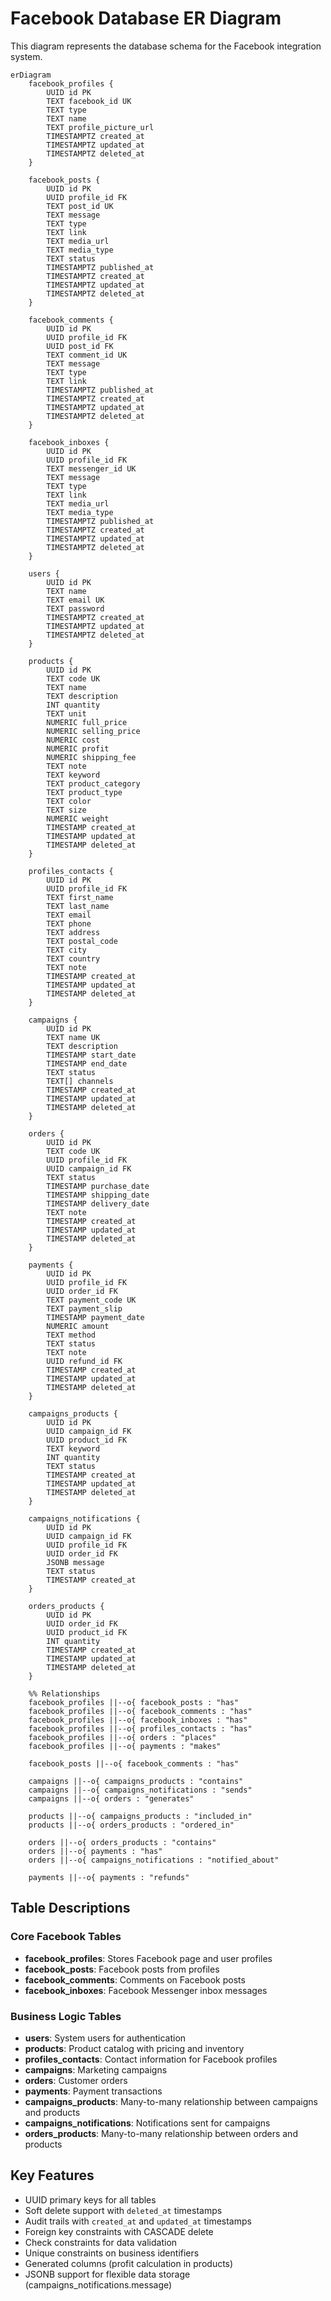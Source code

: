 # Facebook Database ER Diagram

This diagram represents the database schema for the Facebook integration system.

```mermaid
erDiagram
    facebook_profiles {
        UUID id PK
        TEXT facebook_id UK
        TEXT type
        TEXT name
        TEXT profile_picture_url
        TIMESTAMPTZ created_at
        TIMESTAMPTZ updated_at
        TIMESTAMPTZ deleted_at
    }

    facebook_posts {
        UUID id PK
        UUID profile_id FK
        TEXT post_id UK
        TEXT message
        TEXT type
        TEXT link
        TEXT media_url
        TEXT media_type
        TEXT status
        TIMESTAMPTZ published_at
        TIMESTAMPTZ created_at
        TIMESTAMPTZ updated_at
        TIMESTAMPTZ deleted_at
    }

    facebook_comments {
        UUID id PK
        UUID profile_id FK
        UUID post_id FK
        TEXT comment_id UK
        TEXT message
        TEXT type
        TEXT link
        TIMESTAMPTZ published_at
        TIMESTAMPTZ created_at
        TIMESTAMPTZ updated_at
        TIMESTAMPTZ deleted_at
    }

    facebook_inboxes {
        UUID id PK
        UUID profile_id FK
        TEXT messenger_id UK
        TEXT message
        TEXT type
        TEXT link
        TEXT media_url
        TEXT media_type
        TIMESTAMPTZ published_at
        TIMESTAMPTZ created_at
        TIMESTAMPTZ updated_at
        TIMESTAMPTZ deleted_at
    }

    users {
        UUID id PK
        TEXT name
        TEXT email UK
        TEXT password
        TIMESTAMPTZ created_at
        TIMESTAMPTZ updated_at
        TIMESTAMPTZ deleted_at
    }

    products {
        UUID id PK
        TEXT code UK
        TEXT name
        TEXT description
        INT quantity
        TEXT unit
        NUMERIC full_price
        NUMERIC selling_price
        NUMERIC cost
        NUMERIC profit
        NUMERIC shipping_fee
        TEXT note
        TEXT keyword
        TEXT product_category
        TEXT product_type
        TEXT color
        TEXT size
        NUMERIC weight
        TIMESTAMP created_at
        TIMESTAMP updated_at
        TIMESTAMP deleted_at
    }

    profiles_contacts {
        UUID id PK
        UUID profile_id FK
        TEXT first_name
        TEXT last_name
        TEXT email
        TEXT phone
        TEXT address
        TEXT postal_code
        TEXT city
        TEXT country
        TEXT note
        TIMESTAMP created_at
        TIMESTAMP updated_at
        TIMESTAMP deleted_at
    }

    campaigns {
        UUID id PK
        TEXT name UK
        TEXT description
        TIMESTAMP start_date
        TIMESTAMP end_date
        TEXT status
        TEXT[] channels
        TIMESTAMP created_at
        TIMESTAMP updated_at
        TIMESTAMP deleted_at
    }

    orders {
        UUID id PK
        TEXT code UK
        UUID profile_id FK
        UUID campaign_id FK
        TEXT status
        TIMESTAMP purchase_date
        TIMESTAMP shipping_date
        TIMESTAMP delivery_date
        TEXT note
        TIMESTAMP created_at
        TIMESTAMP updated_at
        TIMESTAMP deleted_at
    }

    payments {
        UUID id PK
        UUID profile_id FK
        UUID order_id FK
        TEXT payment_code UK
        TEXT payment_slip
        TIMESTAMP payment_date
        NUMERIC amount
        TEXT method
        TEXT status
        TEXT note
        UUID refund_id FK
        TIMESTAMP created_at
        TIMESTAMP updated_at
        TIMESTAMP deleted_at
    }

    campaigns_products {
        UUID id PK
        UUID campaign_id FK
        UUID product_id FK
        TEXT keyword
        INT quantity
        TEXT status
        TIMESTAMP created_at
        TIMESTAMP updated_at
        TIMESTAMP deleted_at
    }

    campaigns_notifications {
        UUID id PK
        UUID campaign_id FK
        UUID profile_id FK
        UUID order_id FK
        JSONB message
        TEXT status
        TIMESTAMP created_at
    }

    orders_products {
        UUID id PK
        UUID order_id FK
        UUID product_id FK
        INT quantity
        TIMESTAMP created_at
        TIMESTAMP updated_at
        TIMESTAMP deleted_at
    }

    %% Relationships
    facebook_profiles ||--o{ facebook_posts : "has"
    facebook_profiles ||--o{ facebook_comments : "has"
    facebook_profiles ||--o{ facebook_inboxes : "has"
    facebook_profiles ||--o{ profiles_contacts : "has"
    facebook_profiles ||--o{ orders : "places"
    facebook_profiles ||--o{ payments : "makes"

    facebook_posts ||--o{ facebook_comments : "has"

    campaigns ||--o{ campaigns_products : "contains"
    campaigns ||--o{ campaigns_notifications : "sends"
    campaigns ||--o{ orders : "generates"

    products ||--o{ campaigns_products : "included_in"
    products ||--o{ orders_products : "ordered_in"

    orders ||--o{ orders_products : "contains"
    orders ||--o{ payments : "has"
    orders ||--o{ campaigns_notifications : "notified_about"

    payments ||--o{ payments : "refunds"
```

## Table Descriptions

### Core Facebook Tables
- **facebook_profiles**: Stores Facebook page and user profiles
- **facebook_posts**: Facebook posts from profiles
- **facebook_comments**: Comments on Facebook posts
- **facebook_inboxes**: Facebook Messenger inbox messages

### Business Logic Tables
- **users**: System users for authentication
- **products**: Product catalog with pricing and inventory
- **profiles_contacts**: Contact information for Facebook profiles
- **campaigns**: Marketing campaigns
- **orders**: Customer orders
- **payments**: Payment transactions
- **campaigns_products**: Many-to-many relationship between campaigns and products
- **campaigns_notifications**: Notifications sent for campaigns
- **orders_products**: Many-to-many relationship between orders and products

## Key Features
- UUID primary keys for all tables
- Soft delete support with `deleted_at` timestamps
- Audit trails with `created_at` and `updated_at` timestamps
- Foreign key constraints with CASCADE delete
- Check constraints for data validation
- Unique constraints on business identifiers
- Generated columns (profit calculation in products)
- JSONB support for flexible data storage (campaigns_notifications.message)